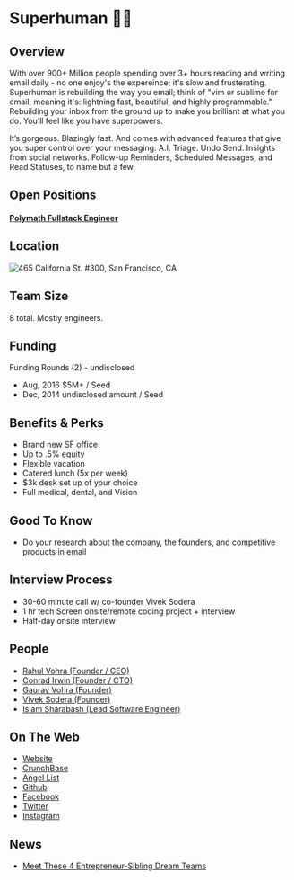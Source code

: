 # Superhuman 💪📧

## Overview
With over 900+ Million people spending over 3+ hours reading and writing email daily - no one enjoy's the expereince; it's slow and frusterating. Superhuman is rebuilding the way you email; think of "vim or sublime for email; meaning it's: lightning fast, beautiful, and highly programmable." Rebuilding your inbox from the ground up to make you brilliant at what you do. You’ll feel like you have superpowers.

It’s gorgeous. Blazingly fast. And comes with advanced features that give you super control over your messaging: A.I. Triage. Undo Send. Insights from social networks. Follow-up Reminders, Scheduled Messages, and Read Statuses, to name but a few.

## Open Positions
#### [Polymath Fullstack Engineer](polymath-fullstack-engineer.md)

## Location
![465 California St. #300, San Francisco, CA](https://maps.googleapis.com/maps/api/staticmap?center=465+California+St.+#300,+San+Francisco,+CA&zoom=13&scale=false&size=600x300&maptype=roadmap&format=png&visual_refresh=true&markers=size:mid%7Ccolor:0xff0000%7Clabel:%7C2465+California+St.,+San+Francisco,+CA)  

## Team Size
8 total.  Mostly engineers.

## Funding
Funding Rounds (2) - undisclosed
+ Aug, 2016	$5M+ / Seed
+ Dec, 2014	undisclosed amount / Seed

## Benefits & Perks
+ Brand new SF office
+ Up to .5% equity
+ Flexible vacation
+ Catered lunch (5x per week)
+ $3k desk set up of your choice
+ Full medical, dental, and Vision

## Good To Know
+ Do your research about the company, the founders, and competitive products in email

## Interview Process
+ 30-60 minute call w/ co-founder Vivek Sodera
+ 1 hr tech Screen onsite/remote coding project + interview
+ Half-day onsite interview

## People
+ [Rahul Vohra (Founder / CEO)](https://www.linkedin.com/in/rahulvohra)
+ [Conrad Irwin (Founder / CTO)](https://www.linkedin.com/in/conradirwin)
+ [Gaurav Vohra (Founder)](https://www.linkedin.com/in/gvohra)
+ [Vivek Sodera (Founder)](https://www.linkedin.com/in/vsodera)
+ [Islam Sharabash (Lead Software Engineer)](https://www.linkedin.com/in/isharabash)

## On The Web
+ [Website](http://superhuman.com)
+ [CrunchBase](https://www.crunchbase.com/organization/superhuman)
+ [Angel List](https://angel.co/superhuman)
+ [Github](https://github.com/superhuman)
+ [Facebook](https://www.facebook.com/SuperhumanCo/)
+ [Twitter](https://twitter.com/superhumanco)
+ [Instagram](https://www.instagram.com/superhumanco/)

## News
+ [Meet These 4 Entrepreneur-Sibling Dream Teams](https://www.entrepreneur.com/article/278356)
